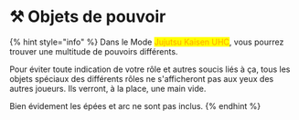 # ⚒ Objets de pouvoir

{% hint style="info" %}
Dans le Mode <mark style="color:orange;">Jujutsu Kaisen UHC</mark>, vous pourrez trouver une multitude de pouvoirs différents.&#x20;

Pour éviter toute indication de votre rôle et autres soucis liés à ça, tous les objets spéciaux des différents rôles ne s'afficheront pas aux yeux des autres joueurs. Ils verront, à la place, une main vide.&#x20;

Bien évidement les épées et arc ne sont pas inclus.
{% endhint %}
